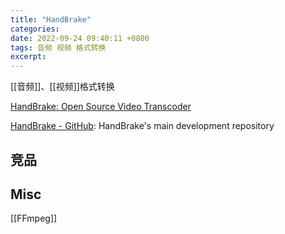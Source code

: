 ```yaml
---
title: "HandBrake"
categories: 
date: 2022-09-24 09:40:11 +0800
tags: 音频 视频 格式转换
excerpt: 
---
```


[[音频]]、[[视频]]格式转换

[HandBrake: Open Source Video Transcoder](https://handbrake.fr/)

[HandBrake - GitHub](https://github.com/HandBrake/HandBrake): HandBrake's main development repository






## 竞品






## Misc



[[FFmpeg]]



